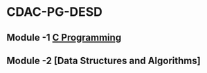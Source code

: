 # CDAC-PG-DESD<br>
## Module -1 [C Programming](https://github.com/JAGAHPEE/CDAC-PG-DESD/tree/14cebea719b8ce8954f0609cf4379f1e04ef8561/C%20Program)  <br>
## Module -2 [Data Structures and Algorithms]<br>
